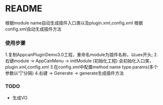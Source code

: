# README #

根据module name自动生成插件入口类以及plugin.xml,config.xml
根据config.xml自动生成插件方法

### 使用步骤 ###

1.复制AppcanPluginDemo3.0工程，重命名module为插件名称，以uex开头;
2.右键module -> AppCanMenu -> initModule (初始化工程)
会初始化入口类，plugin.xml,config.xml
3.在config.xml中配置method name type params(多个参数以“|”分隔)
4.右键 -> Generate -> generate生成插件方法

### TODO ###

* 生成VO
